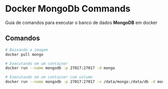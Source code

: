 # Docker MongoDb Commands

Guia de comandos para executar o banco de dados **MongoDB** em docker

## Comandos

```bash
# Baixando a imagem
docker pull mongo

# Executando em um container
docker run --name mongodb -p 27017:27017 -d mongo

# Executando em um container com volume
docker run --name mongodb -p 27017:27017 -v /data/mongo:/data/db -d mongo --restart=always
```
